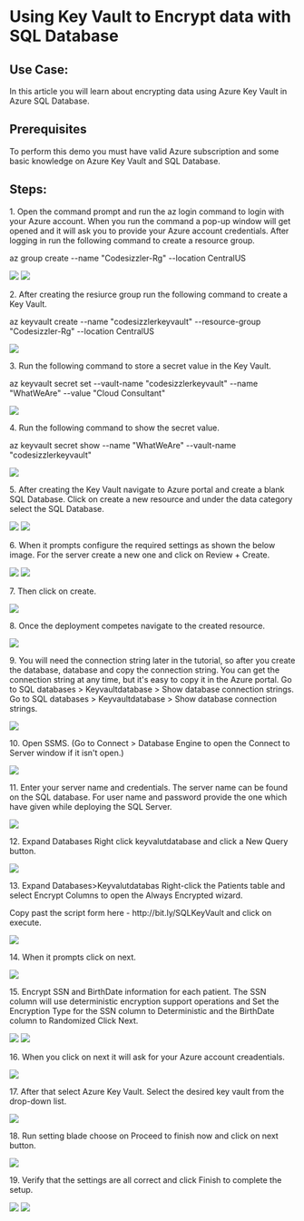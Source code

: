 <h1>Using Key Vault to Encrypt data with SQL Database</h1>

<h2>Use Case: </h2>
<p>In this article you will learn about encrypting data using Azure Key Vault in Azure SQL Database.</p>

<h2>Prerequisites</h2>
<p>To perform this demo you must have valid Azure subscription and some basic knowledge on Azure Key Vault and SQL Database.</p>

<h2>Steps:</h2>
<p>1. Open the command prompt and run the az login command to login with your Azure account. When you run the command a pop-up window will get opened and it will ask you to provide your Azure account credentials. After logging in run the following command to create a resource group.</p>
    <p>az group create --name "Codesizzler-Rg" --location CentralUS</p>
<img src="https://codesizzlergit.blob.core.windows.net/az203-4-003/1.png"/>
<img src="https://codesizzlergit.blob.core.windows.net/az203-4-003/2.png"/>
<p>2. After creating the resiurce group run the following command to create a Key Vault.</p>
    <p> az keyvault create --name "codesizzlerkeyvault" --resource-group "Codesizzler-Rg" --location CentralUS</p>
<img src="https://codesizzlergit.blob.core.windows.net/az203-4-003/3.png"/>
<p>3. Run the following command to store a secret value in the Key Vault.</p>
    <p>az keyvault secret set --vault-name "codesizzlerkeyvault" --name "WhatWeAre" --value "Cloud Consultant"</p>
<img src="https://codesizzlergit.blob.core.windows.net/az203-4-003/4.png"/>
<p>4. Run the following command to show the secret value.</p>
    <p> az keyvault secret show --name "WhatWeAre" --vault-name "codesizzlerkeyvault"</p>
<img src="https://codesizzlergit.blob.core.windows.net/az203-4-003/5.png"/>
<p>5. After creating the Key Vault navigate to Azure portal and create a blank SQL Database. Click on create a new resource and under the data category select the SQL Database.</p>
<img src="https://codesizzlergit.blob.core.windows.net/az203-4-003/6.png"/>
<img src="https://codesizzlergit.blob.core.windows.net/az203-4-003/7.png"/>
<p>6. When it prompts configure the required settings as shown the below image. For the server create a new one and click on Review + Create.</p>
<img src="https://codesizzlergit.blob.core.windows.net/az203-4-003/8.png"/>
<img src="https://codesizzlergit.blob.core.windows.net/az203-4-003/9.png"/>
<p>7. Then click on create.</p>
<img src="https://codesizzlergit.blob.core.windows.net/az203-4-003/10.png"/>
<p>8. Once the deployment competes navigate to the created resource.</p>
<img src="https://codesizzlergit.blob.core.windows.net/az203-4-003/11.png"/>
<p>9. You will need the connection string later in the tutorial, so after you create the database, database and copy the connection string. You can get the connection string at any time, but it's easy to copy it in the Azure portal. Go to SQL databases > Keyvaultdatabase > Show database connection strings. Go to SQL databases > Keyvaultdatabase > Show database connection strings.</p>
<img src="https://codesizzlergit.blob.core.windows.net/az203-4-003/12.png"/>
<p>10. Open SSMS. (Go to Connect > Database Engine to open the Connect to Server window if it isn't open.)</p>
<img src="https://codesizzlergit.blob.core.windows.net/az203-4-003/13.png"/>
<p>11. Enter your server name and credentials. The server name can be found on the SQL database. For user name and password provide the one which have given while deploying the SQL Server.</p>
<img src="https://codesizzlergit.blob.core.windows.net/az203-4-003/14.png"/>
<p>12. Expand Databases Right click keyvalutdatabase and click a New Query button.</p>
<img src="https://codesizzlergit.blob.core.windows.net/az203-4-003/15.png"/>
<p>13. Expand Databases>Keyvalutdatabas Right-click the Patients table and select Encrypt Columns to open the Always Encrypted wizard.</p>
 <p>Copy past the script form here - http://bit.ly/SQLKeyVault and click on execute.</p>
<img src="https://codesizzlergit.blob.core.windows.net/az203-4-003/16.png"/>
<p>14. When it prompts click on next.</p>
<img src="https://codesizzlergit.blob.core.windows.net/az203-4-003/17.png"/>
<p>15. Encrypt SSN and BirthDate information for each patient. The SSN column will use deterministic encryption support operations and Set the Encryption Type for the SSN column to Deterministic and the BirthDate column to Randomized Click Next.</p>
<img src="https://codesizzlergit.blob.core.windows.net/az203-4-003/18.png"/>
<img src="https://codesizzlergit.blob.core.windows.net/az203-4-003/19.png"/>
<p>16. When you click on next it will ask for your Azure account creadentials.</p>
<img src="https://codesizzlergit.blob.core.windows.net/az203-4-003/20.png"/>
<p>17. After that select Azure Key Vault. Select the desired key vault from the drop-down list.</p>
<img src="https://codesizzlergit.blob.core.windows.net/az203-4-003/21.png"/>
<p>18. Run setting blade choose on Proceed to finish now and click on next button.</p>
<img src="https://codesizzlergit.blob.core.windows.net/az203-4-003/22.png"/>
<p>19. Verify that the settings are all correct and click Finish to complete the setup.</p>
<img src="https://codesizzlergit.blob.core.windows.net/az203-4-003/23.png"/>
<img src="https://codesizzlergit.blob.core.windows.net/az203-001/24.png"/>
